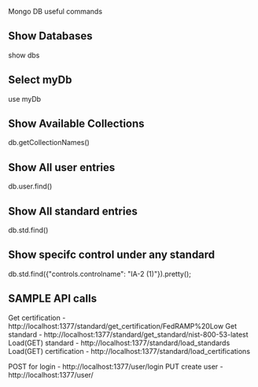 Mongo DB useful commands


Show Databases
--------------
show dbs

Select myDb
------------
use myDb

Show Available Collections
--------------------------
db.getCollectionNames()


Show All user entries
---------------------
db.user.find()

Show All standard entries
---------------------
db.std.find()


Show specifc control under any standard
---------------------------------------
db.std.find({"controls.controlname": "IA-2 (1)"}).pretty();

SAMPLE API calls
----------------

Get certification - http://localhost:1377/standard/get_certification/FedRAMP%20Low
Get standard - http://localhost:1377/standard/get_standard/nist-800-53-latest
Load(GET) standard - http://localhost:1377/standard/load_standards
Load(GET) certification - http://localhost:1377/standard/load_certifications

POST for login - http://localhost:1377/user/login
PUT create user - http://localhost:1377/user/

